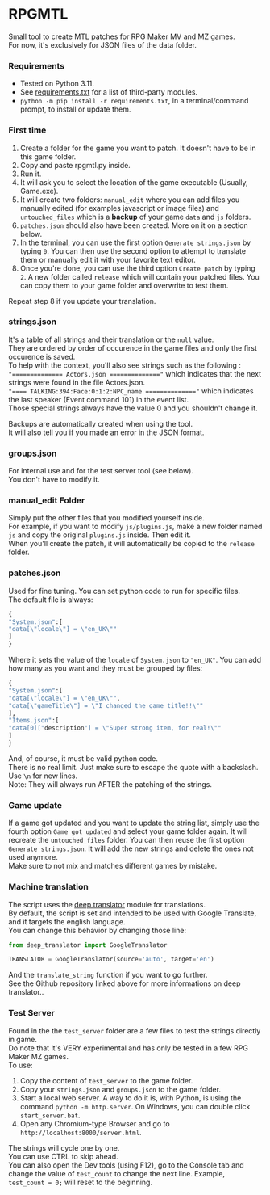 # RPGMTL  
Small tool to create MTL patches for RPG Maker MV and MZ games.  
For now, it's exclusively for JSON files of the data folder.  
  
### Requirements  
* Tested on Python 3.11.
* See [requirements.txt](https://github.com/MizaGBF/RPGMTL/blob/master/requirements.txt) for a list of third-party modules.  
* `python -m pip install -r requirements.txt`, in a terminal/command prompt, to install or update them.  
  
### First time  
1. Create a folder for the game you want to patch. It doesn't have to be in this game folder.  
2. Copy and paste rpgmtl.py inside.  
3. Run it.  
4. It will ask you to select the location of the game executable (Usually, Game.exe).  
5. It will create two folders: `manual_edit` where you can add files you manually edited (for examples javascript or image files) and `untouched_files` which is a **backup** of your game `data` and `js` folders.  
6. `patches.json` should also have been created. More on it on a section below.  
7. In the terminal, you can use the first option `Generate strings.json` by typing `0`. You can then use the second option to attempt to translate them or manually edit it with your favorite text editor.  
8. Once you're done, you can use the third option `Create patch` by typing `2`. A new folder called `release` which will contain your patched files. You can copy them to your game folder and overwrite to test them.  
  
Repeat step 8 if you update your translation.  
  
### strings.json  
It's a table of all strings and their translation or the `null` value.  
They are ordered by order of occurence in the game files and only the first occurence is saved.  
To help with the context, you'll also see strings such as the following :  
`"============== Actors.json =============="` which indicates that the next strings were found in the file Actors.json.  
`"==== TALKING:394:Face:0:1:2:NPC_name =============="` which indicates the last speaker (Event command 101) in the event list.  
Those special strings always have the value 0 and you shouldn't change it.  
  
Backups are automatically created when using the tool.  
It will also tell you if you made an error in the JSON format.  
  
### groups.json  
For internal use and for the test server tool (see below).  
You don't have to modify it.
  
### manual_edit Folder  
Simply put the other files that you modified yourself inside.  
For example, if you want to modify `js/plugins.js`, make a new folder named `js` and copy the original `plugins.js` inside. Then edit it.  
When you'll create the patch, it will automatically be copied to the `release` folder.  
  
### patches.json  
Used for fine tuning. You can set python code to run for specific files.  
The default file is always:  
```python
{
"System.json":[
"data[\"locale\"] = \"en_UK\""
]
}
```  
Where it sets the value of the `locale` of `System.json` to `"en_UK"`.
You can add how many as you want and they must be grouped by files:  
```python
{
"System.json":[
"data[\"locale\"] = \"en_UK\"",
"data[\"gameTitle\"] = \"I changed the game title!!\""
],
"Items.json":[
"data[0]["description"] = \"Super strong item, for real!\""
]
}
```  
And, of course, it must be valid python code.  
There is no real limit. Just make sure to escape the quote with a backslash. Use `\n` for new lines.  
Note: They will always run AFTER the patching of the strings.  
  
### Game update  
If a game got updated and you want to update the string list, simply use the fourth option `Game got updated` and select your game folder again. It will recreate the `untouched_files` folder. You can then reuse the first option `Generate strings.json`. It will add the new strings and delete the ones not used anymore.  
Make sure to not mix and matches different games by mistake.  
  
### Machine translation  
The script uses the [deep translator](https://github.com/prataffel/deep_translator) module for translations.  
By default, the script is set and intended to be used with Google Translate, and it targets the english language.  
You can change this behavior by changing those line:  
```python
from deep_translator import GoogleTranslator
```  
  
```python
TRANSLATOR = GoogleTranslator(source='auto', target='en')
```  
And the `translate_string` function if you want to go further.  
See the Github repository linked above for more informations on deep translator..  
  
### Test Server  
Found in the the `test_server` folder are a few files to test the strings directly in game.  
Do note that it's VERY experimental and has only be tested in a few RPG Maker MZ games.  
To use:  
1. Copy the content of `test_server` to the game folder.  
2. Copy your `strings.json` and `groups.json` to the game folder.  
3. Start a local web server. A way to do it is, with Python, is using the command `python -m http.server`. On Windows, you can double click `start_server.bat`.  
4. Open any Chromium-type Browser and go to `http://localhost:8000/server.html`.  
  
The strings will cycle one by one.  
You can use CTRL to skip ahead.  
You can also open the Dev tools (using F12), go to the Console tab and change the value of `test_count` to change the next line. Example, `test_count = 0;` will reset to the beginning.  
  
